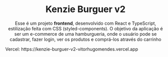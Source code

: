 <h1 align="center">Kenzie Burguer v2</h1>

<p align="center">Esse é um projeto <b>frontend</b>, desenvolvido com React e TypeScript, estilização feita com CSS (styled-components). O objetivo da aplicação é ser um e-commerce de uma hamburgueria, onde o usuário pode se cadastrar, fazer login, ver os produtos e comprá-los através do carrinho</p>

<p>Vercel: https://kenzie-burguer-v2-vitorhugomendes.vercel.app </p>

